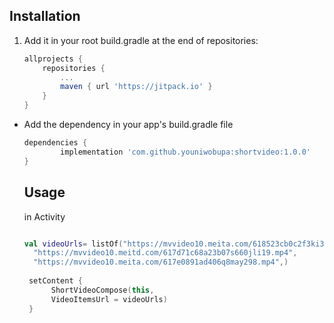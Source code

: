 ## Installation
1. Add it in your root build.gradle at the end of repositories:

	```groovy
	allprojects {
		repositories {
			...
			maven { url 'https://jitpack.io' }
		}
	}
	```

* Add the dependency in your app's build.gradle file

	```groovy
	dependencies {
	        implementation 'com.github.youniwobupa:shortvideo:1.0.0'
	}
	```
  
  ## Usage
  in Activity
  ```kotlin
  
  val videoUrls= listOf("https://mvvideo10.meita.com/618523cb0c2f3ki3frx45.mp4",
    "https://mvvideo10.meitd.com/617d71c68a23b07s660jli19.mp4",
    "https://mvvideo10.meita.com/617e0891ad406q8may298.mp4",)
    
   setContent {
        ShortVideoCompose(this,
        VideoItemsUrl = videoUrls)
   }
